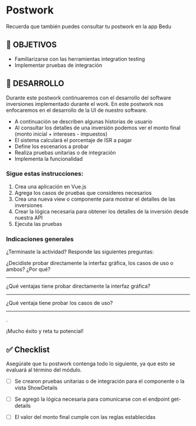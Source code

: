 # Postwork

Recuerda que también puedes consultar tu postwork en la app Bedu

## 🎯 OBJETIVOS

- Familiarizarse con las herramientas integration testing
- Implementar pruebas de integración

## 🚀 DESARROLLO

Durante este postwork continuaremos con el desarrollo del software inversiones implementado durante el work. En este
postwork nos enfocaremos en el desarrollo de la UI de nuestro software.

- A continuación se describen algunas historias de usuario
- Al consultar los detalles de una inversión podemos ver el monto final (monto inicial + intereses - impuestos)
- El sistema calculará el porcentaje de ISR a pagar
- Define los escenarios a probar
- Realiza pruebas unitarias o de integración
- Implementa la funcionalidad

### Sigue estas instrucciones:

1. Crea una aplicación en Vue.js
2. Agrega los casos de pruebas que consideres necesarios
3. Crea una nueva view o componente para mostrar el detalles de las inversiones
4. Crear la lógica necesaria para obtener los detalles de la inversión desde nuestra API
5. Ejecuta las pruebas

### Indicaciones generales

¿Terminaste la actividad? Responde las siguientes preguntas:

¿Decidiste probar directamente la interfaz gráfica, los casos de uso o ambos? ¿Por qué?
_________________________________________________________________________________________________________________________________________________________________________________________________________________________________
¿Qué ventajas tiene probar directamente la interfaz gráfica?
_________________________________________________________________________________________________________________________________________________________________________________________________________________________________

¿Qué ventaja tiene probar los casos de uso?
_________________________________________________________________________________________________________________________________________________________________________________________________________________________________
.

¡Mucho éxito y reta tu potencial!

## ✅ Checklist

Asegúrate que tu postwork contenga todo lo siguiente, ya que esto se evaluará al término del módulo.

- [ ] Se crearon pruebas unitarias o de integración para el componente o la vista ShowDetails


- [ ] Se agregó la lógica necesaria para comunicarse con el endpoint get-details


- [ ] El valor del monto final cumple con las reglas establecidas











